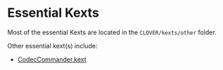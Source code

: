 # Essential Kexts

Most of the essential Kexts are located in the `CLOVER/kexts/other` folder.

Other essential kext(s) include:
- [CodecCommander.kext](https://bitbucket.org/RehabMan/os-x-eapd-codec-commander/downloads)

